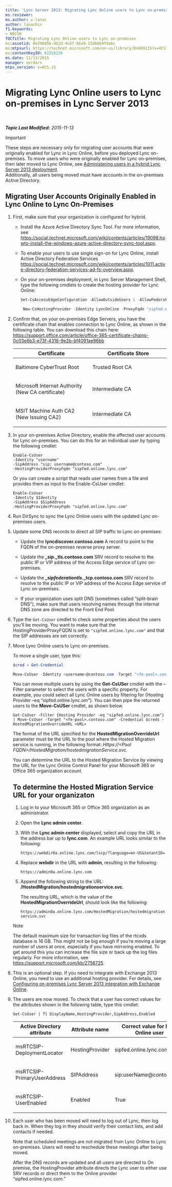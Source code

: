 ```yaml
---
title: 'Lync Server 2013: Migrating Lync Online users to Lync on-premises'
ms.reviewer: 
ms.author: v-lanac
author: lanachin
f1.keywords:
- NOCSH
TOCTitle: Migrating Lync Online users to Lync on-premises
ms:assetid: 0e29605b-db2d-4cbf-b6a9-15db6b9fdabc
ms:mtpsurl: https://technet.microsoft.com/en-us/library/Dn689115(v=OCS.15)
ms:contentKeyID: 62258120
ms.date: 11/13/2015
manager: serdars
mtps_version: v=OCS.15
---
```


<div data-xmlns="http://www.w3.org/1999/xhtml">

<div class="topic" data-xmlns="http://www.w3.org/1999/xhtml" data-msxsl="urn:schemas-microsoft-com:xslt" data-cs="https://msdn.microsoft.com/">

<div data-asp="https://msdn2.microsoft.com/asp">

# Migrating Lync Online users to Lync on-premises in Lync Server 2013

</div>

<div id="mainSection">

<div id="mainBody">

<span> </span>

_**Topic Last Modified:** 2015-11-13_

<div class="">


> [!IMPORTANT]  
> These steps are necessary only for migrating user accounts that were originally enabled for Lync in Lync Online, before you deployed Lync on-premises. To move users who were originally enabled for Lync on-premises, then later moved to Lync Online, see <A href="lync-server-2013-administering-users-in-a-hybrid-deployment.md">Administering users in a hybrid Lync Server 2013 deployment</A>.<BR>Additionally, all users being moved must have accounts in the on-premises Active Directory.



</div>

<div>

## Migrating User Accounts Originally Enabled in Lync Online to Lync On-Premises

1.  First, make sure that your organization is configured for hybrid.
    
      - Install the Azure Active Directory Sync Tool. For more information, see <https://social.technet.microsoft.com/wiki/contents/articles/19098.howto-install-the-windows-azure-active-directory-sync-tool.aspx>.
    
      - To enable your users to use single sign-on for Lync Online, install Active Directory Federation Services <https://social.technet.microsoft.com/wiki/contents/articles/1011.active-directory-federation-services-ad-fs-overview.aspx>.
    
      - On your on-premises deployment, in Lync Server Management Shell, type the following cmdlets to create the hosting provider for Lync Online:
        
           ```PowerShell
           Set-CsAccessEdgeConfiguration -AllowOutsideUsers 1 -AllowFederatedUsers 1 -UseDnsSrvRouting -EnablePartnerDiscovery $true
           ```
        
           ```PowerShell
            New-CsHostingProvider -Identity LyncOnline -ProxyFqdn "sipfed.online.lync.com" -Enabled $true -EnabledSharedAddressSpace $true -HostsOCSUsers $true -VerificationLevel UseSourceVerification -IsLocal $false -AutodiscoverUrl https://webdir.online.lync.com/Autodiscover/AutodiscoverService.svc/root
           ```

2.  Confirm that, on your on-premises Edge Servers, you have the certificate chain that enables connection to Lync Online, as shown in the following table. You can download this chain here: https://support.office.com/article/office-365-certificate-chains-0c03e6b3-e73f-4316-9e2b-bf4091ae96bb


    <table>
    <colgroup>
    <col style="width: 50%" />
    <col style="width: 50%" />
    </colgroup>
    <thead>
    <tr class="header">
    <th>Certificate</th>
    <th>Certificate Store</th>
    </tr>
    </thead>
    <tbody>
    <tr class="odd">
    <td><p>Baltimore CyberTrust Root</p></td>
    <td><p>Trusted Root CA</p></td>
    </tr>
    <tr class="even">
    <td><p>Microsoft Internet Authority (New CA certificate)</p></td>
    <td><p>Intermediate CA</p></td>
    </tr>
    <tr class="odd">
    <td><p>MSIT Machine Auth CA2 (New Issuing CA2)</p></td>
    <td><p>Intermediate CA</p></td>
    </tr>
    </tbody>
    </table>

3.  In your on-premises Active Directory, enable the affected user accounts for Lync on-premises. You can do this for an individual user by typing the following cmdlet:
    
        Enable-CsUser
        -Identity "username" 
        -SipAddress "sip: username@contoso.com"
        -HostingProviderProxyFqdn "sipfed.online.lync.com"
    
    Or you can create a script that reads user names from a file and provides them as input to the Enable-CsUser cmdlet:
    
        Enable-CsUser
        -Identity $Identity 
        -SipAddress $SipAddress 
        -HostingProviderProxyFqdn "sipfed.online.lync.com"

4.  Run DirSync to sync the Lync Online users with the updated Lync on-premises users.

5.  Update some DNS records to direct all SIP traffic to Lync on-premises:
    
      - Update the **lyncdiscover.contoso.com** A record to point to the FQDN of the on-premises reverse proxy server.
    
      - Update the ***\_sip*.\_tls.contoso.com** SRV record to resolve to the public IP or VIP address of the Access Edge service of Lync on-premises.
    
      - Update the ***\_sipfederationtls*.\_tcp.contoso.com** SRV record to resolve to the public IP or VIP address of the Access Edge service of Lync on-premises.
    
      - If your organization uses split DNS (sometimes called “split-brain DNS”), make sure that users resolving names through the internal DNS zone are directed to the Front End Pool.

6.  Type the `Get-CsUser` cmdlet to check some properties about the users you’ll be moving. You want to make sure that the HostingProviderProxyFQDN is set to `"sipfed.online.lync.com"` and that the SIP addresses are set correctly.

7.  Move Lync Online users to Lync on-premises.
    
    To move a single user, type this:
    
       ```PowerShell
       $cred = Get-Credential
       ```
    
       ```PowerShell
       Move-CsUser -Identity <username>@contoso.com -Target "<fe-pool>.contoso.com" -Credential $cred -HostedMigrationOverrideURL <URL>
       ```
    
    You can move multiple users by using the **Get-CsUSer** cmdlet with the –Filter parameter to select the users with a specific property. For example, you could select all Lync Online users by filtering for {Hosting Provider –eq “sipfed.online.lync.om”}. You can then pipe the returned users to the **Move-CsUSer** cmdlet, as shown below.
    
        Get-CsUser -Filter {Hosting Provider -eq "sipfed.online.lync.com"} | Move-CsUser -Target "<fe-pool>.contoso.com" -Credential $creds -HostedMigrationOverrideURL <URL>
    
    The format of the URL specified for the **HostedMigrationOverrideUrl** parameter must be the URL to the pool where the Hosted Migration service is running, in the following format: *Https://\<Pool FQDN\>/HostedMigration/hostedmigrationService.svc*.
    
    You can determine the URL to the Hosted Migration Service by viewing the URL for the Lync Online Control Panel for your Microsoft 365 or Office 365 organization account.
    
    <div>
    
    ## To determine the Hosted Migration Service URL for your organizaton
    
    1.  Log in to your Microsoft 365 or Office 365 organization as an administrator.
    
    2.  Open the **Lync admin center**.
    
    3.  With the **Lync admin center** displayed, select and copy the URL in the address bar up to **lync.com**. An example URL looks similar to the following:
        
        `https://webdir0a.online.lync.com/lscp/?language=en-US&tenantID=`
    
    4.  Replace **webdir** in the URL with **admin**, resulting in the following:
        
        `https://admin0a.online.lync.com`
    
    5.  Append the following string to the URL: **/HostedMigration/hostedmigrationservice.svc**.
        
        The resulting URL, which is the value of the **HostedMigrationOverrideUrl**, should look like the following:
        
        `https://admin0a.online.lync.com/HostedMigration/hostedmigrationservice.svc`
    
    </div>
    
    <div class="">
    

    > [!NOTE]  
    > The default maximum size for transaction log files of the rtcxds database is 16 GB. This might not be big enough if you’re moving a large number of users at once, especially if you have mirroring enabled. To get around this you can increase the file size or back up the log files regularly. For more information, see <A class=uri href="https://support.microsoft.com/kb/2756725">https://support.microsoft.com/kb/2756725</A>.

    
    </div>

8.  This is an optional step. If you need to integrate with Exchange 2013 Online, you need to use an additional hosting provider. For details, see [Configuring on-premises Lync Server 2013 integration with Exchange Online](lync-server-2013-configuring-on-premises-lync-server-integration-with-exchange-online.md).

9.  The users are now moved. To check that a user has correct values for the attributes shown in the following table, type this cmdlet:
    
        Get-CsUser | fl DisplayName,HostingProvider,SipAddress,Enabled
    
    
    <table>
    <colgroup>
    <col style="width: 25%" />
    <col style="width: 25%" />
    <col style="width: 25%" />
    <col style="width: 25%" />
    </colgroup>
    <thead>
    <tr class="header">
    <th>Active Directory attribute</th>
    <th>Attribute name</th>
    <th>Correct value for Lync Online user</th>
    <th>Correct value for Lync on–premises users</th>
    </tr>
    </thead>
    <tbody>
    <tr class="odd">
    <td><p>msRTCSIP-DeploymentLocator</p></td>
    <td><p>HostingProvider</p></td>
    <td><p>sipfed.online.lync.com</p></td>
    <td><p>SRV:</p></td>
    </tr>
    <tr class="even">
    <td><p>msRTCSIP-PrimaryUserAddress</p></td>
    <td><p>SIPAddress</p></td>
    <td><p>sip:userName@contoso.com</p></td>
    <td><p>sip:userName@contoso.com</p></td>
    </tr>
    <tr class="odd">
    <td><p>msRTCSIP-UserEnabled</p></td>
    <td><p>Enabled</p></td>
    <td><p>True</p></td>
    <td><p>True</p></td>
    </tr>
    </tbody>
    </table>


10. Each user who has been moved will need to log out of Lync, then log back in. When they log in they should verify their contact lists, and add contacts if needed.
    
    Note that scheduled meetings are not migrated from Lync Online to Lync on-premises. Users will need to reschedule these meetings after being moved.
    
    After the DNS records are updated and all users are directed to On premise, the HostingProvider attribute directs the Lync user to either use SRV records or direct them to the Online provider “sipfed.online.lync.com.”

</div>

</div>

<span> </span>

</div>

</div>

</div>

